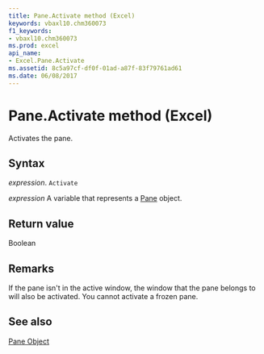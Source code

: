```yaml
---
title: Pane.Activate method (Excel)
keywords: vbaxl10.chm360073
f1_keywords:
- vbaxl10.chm360073
ms.prod: excel
api_name:
- Excel.Pane.Activate
ms.assetid: 8c5a97cf-df0f-01ad-a87f-83f79761ad61
ms.date: 06/08/2017
---
```



# Pane.Activate method (Excel)

Activates the pane. 


## Syntax

_expression_. `Activate`

_expression_ A variable that represents a [Pane](Excel.Pane.md) object.


## Return value

Boolean


## Remarks

If the pane isn't in the active window, the window that the pane belongs to will also be activated. You cannot activate a frozen pane.


## See also


[Pane Object](Excel.Pane.md)

